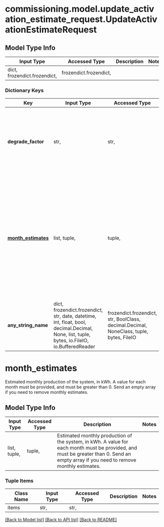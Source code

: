 # commissioning.model.update_activation_estimate_request.UpdateActivationEstimateRequest

## Model Type Info
Input Type | Accessed Type | Description | Notes
------------ | ------------- | ------------- | -------------
dict, frozendict.frozendict,  | frozendict.frozendict,  |  | 

### Dictionary Keys
Key | Input Type | Accessed Type | Description | Notes
------------ | ------------- | ------------- | ------------- | -------------
**degrade_factor** | str,  | str,  | Annual production degradation factor for the system, from year 0 of the system&#x27;s life. Must be 0.0% or higher. | 
**[month_estimates](#month_estimates)** | list, tuple,  | tuple,  | Estimated monthly production of the system, in kWh. A value for each month must be provided, and must be greater than 0. Send an empty array if you need to remove monthly estimates. | 
**any_string_name** | dict, frozendict.frozendict, str, date, datetime, int, float, bool, decimal.Decimal, None, list, tuple, bytes, io.FileIO, io.BufferedReader | frozendict.frozendict, str, BoolClass, decimal.Decimal, NoneClass, tuple, bytes, FileIO | any string name can be used but the value must be the correct type | [optional]

# month_estimates

Estimated monthly production of the system, in kWh. A value for each month must be provided, and must be greater than 0. Send an empty array if you need to remove monthly estimates.

## Model Type Info
Input Type | Accessed Type | Description | Notes
------------ | ------------- | ------------- | -------------
list, tuple,  | tuple,  | Estimated monthly production of the system, in kWh. A value for each month must be provided, and must be greater than 0. Send an empty array if you need to remove monthly estimates. | 

### Tuple Items
Class Name | Input Type | Accessed Type | Description | Notes
------------- | ------------- | ------------- | ------------- | -------------
items | str,  | str,  |  | 

[[Back to Model list]](../../README.md#documentation-for-models) [[Back to API list]](../../README.md#documentation-for-api-endpoints) [[Back to README]](../../README.md)

